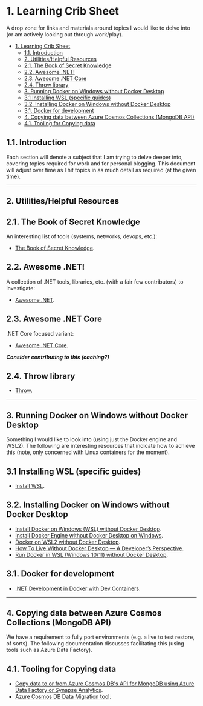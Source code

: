 # 1. Learning Crib Sheet

A drop zone for links and materials around topics I would like to delve into (or am actively looking out through work/play).

- [1. Learning Crib Sheet](#1-learning-crib-sheet)
  - [1.1. Introduction](#11-introduction)
  - [2. Utilities/Helpful Resources](#2-utilitieshelpful-resources)
  - [2.1. The Book of Secret Knowledge](#21-the-book-of-secret-knowledge)
  - [2.2. Awesome .NET!](#22-awesome-net)
  - [2.3. Awesome .NET Core](#23-awesome-net-core)
  - [2.4. Throw library](#24-throw-library)
  - [3. Running Docker on Windows without Docker Desktop](#3-running-docker-on-windows-without-docker-desktop)
  - [3.1 Installing WSL (specific guides)](#31-installing-wsl-specific-guides)
  - [3.2. Installing Docker on Windows without Docker Desktop](#32-installing-docker-on-windows-without-docker-desktop)
  - [3.1. Docker for development](#31-docker-for-development)
  - [4. Copying data between Azure Cosmos Collections (MongoDB API)](#4-copying-data-between-azure-cosmos-collections-mongodb-api)
  - [4.1. Tooling for Copying data](#41-tooling-for-copying-data)

## 1.1. Introduction

Each section will denote a subject that I am trying to delve deeper into, covering topics required for work and for personal blogging. This document will adjust over time as I hit topics in as much detail as required (at the given time).

---

## 2. Utilities/Helpful Resources

## 2.1. The Book of Secret Knowledge

An interesting list of tools (systems, networks, devops, etc.):

- [The Book of Secret Knowledge](https://github.com/trimstray/the-book-of-secret-knowledge).

## 2.2. Awesome .NET!

A collection of .NET tools, libraries, etc. (with a fair few contributors) to investigate:

- [Awesome .NET](https://github.com/quozd/awesome-dotnet).

## 2.3. Awesome .NET Core

.NET Core focused variant:

- [Awesome .NET Core](https://github.com/thangchung/awesome-dotnet-core).

***Consider contributing to this (caching?)***

## 2.4. Throw library

- [Throw](https://github.com/mantinband/throw).

---

## 3. Running Docker on Windows without Docker Desktop

Something I would like to look into (using just the Docker engine and WSL2). The following are interesting resources that indicate how to achieve this (note, only concerned with Linux containers for the moment).
  
## 3.1 Installing WSL (specific guides)

- [Install WSL](https://docs.microsoft.com/en-us/windows/wsl/install).

## 3.2. Installing Docker on Windows without Docker Desktop

- [Install Docker on Windows (WSL) without Docker Desktop](https://dev.to/bowmanjd/install-docker-on-windows-wsl-without-docker-desktop-34m9).
- [Install Docker Engine without Docker Desktop on Windows](https://jflower.co.uk/install-docker-engine-without-docker-desktop-on-windows/).
- [Docker on WSL2 without Docker Desktop](https://dev.solita.fi/2021/12/21/docker-on-wsl2-without-docker-desktop.html).
- [How To Live Without Docker Desktop — A Developer’s Perspective](https://www.objectivity.co.uk/blog/how-to-live-without-docker-desktop-developers-perspective/).
- [Run Docker in WSL (Windows 10/11) without Docker Desktop](https://medium.com/geekculture/run-docker-in-windows-10-11-wsl-without-docker-desktop-a2a7eb90556d).

## 3.1. Docker for development

- [.NET Development in Docker with Dev Containers](https://itnext.io/net-development-in-docker-6509d8a5077b).

---

## 4. Copying data between Azure Cosmos Collections (MongoDB API)

We have a requirement to fully port environments (e.g. a live to test restore, of sorts). The following documentation discusses facilitating this (using tools such as Azure Data Factory).

## 4.1. Tooling for Copying data

- [Copy data to or from Azure Cosmos DB's API for MongoDB using Azure Data Factory or Synapse Analytics](https://docs.microsoft.com/en-us/azure/data-factory/connector-azure-cosmos-db-mongodb-api?tabs=data-factory).
- [Azure Cosmos DB Data Migration tool](https://microsoft.github.io/AzureTipsAndTricks/blog/tip334.html).
